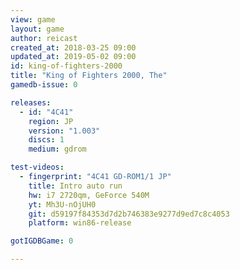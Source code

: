 ```yaml
---
view: game
layout: game
author: reicast
created_at: 2018-03-25 09:00
updated_at: 2019-05-02 09:00
id: king-of-fighters-2000
title: "King of Fighters 2000, The"
gamedb-issue: 0

releases:
  - id: "4C41"
    region: JP
    version: "1.003"
    discs: 1
    medium: gdrom

test-videos:
  - fingerprint: "4C41 GD-ROM1/1 JP"
    title: Intro auto run
    hw: i7 2720qm, GeForce 540M
    yt: Mh3U-nOjUH0
    git: d59197f84353d7d2b746383e9277d9ed7c8c4053
    platform: win86-release

gotIGDBGame: 0

---
```

